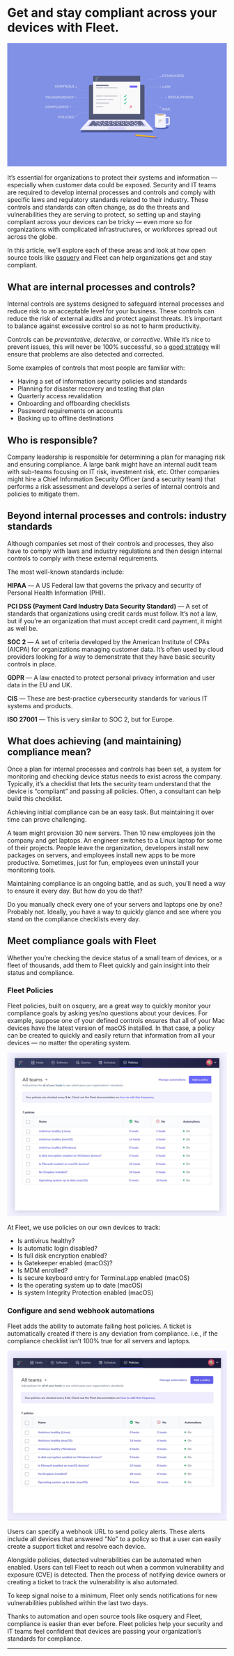 # Get and stay compliant across your devices with Fleet.

![A laptop using Fleet](../website/assets/images/articles/get-and-stay-compliant-across-your-devices-with-fleet-cover-1600x900@2x.jpg)

It’s essential for organizations to protect their systems and information — especially when customer data could be exposed. Security and IT teams are required to develop internal processes and controls and comply with specific laws and regulatory standards related to their industry. These controls and standards can often change, as do the threats and vulnerabilities they are serving to protect, so setting up and staying compliant across your devices can be tricky — even more so for organizations with complicated infrastructures, or workforces spread out across the globe.

In this article, we’ll explore each of these areas and look at how open source tools like [osquery](https://osquery.io/) and Fleet can help organizations get and stay compliant.

## What are internal processes and controls?

Internal controls are systems designed to safeguard internal processes and reduce risk to an acceptable level for your business. These controls can reduce the risk of external audits and protect against threats. It’s important to balance against excessive control so as not to harm productivity.

Controls can be *preventative*, *detective*, or *corrective*. While it’s nice to prevent issues, this will never be 100% successful, so a [good strategy](https://fleetdm.com/handbook/security#how-we-protect-end-user-devices) will ensure that problems are also detected and corrected.

Some examples of controls that most people are familiar with:

- Having a set of information security policies and standards
- Planning for disaster recovery and testing that plan
- Quarterly access revalidation
- Onboarding and offboarding checklists
- Password requirements on accounts
- Backing up to offline destinations

## Who is responsible?

Company leadership is responsible for determining a plan for managing risk and ensuring compliance. A large bank might have an internal audit team with sub-teams focusing on IT risk, investment risk, etc. Other companies might hire a Chief Information Security Officer (and a security team) that performs a risk assessment and develops a series of internal controls and policies to mitigate them.


## Beyond internal processes and controls: industry standards

Although companies set most of their controls and processes, they also have to comply with laws and industry regulations and then design internal controls to comply with these external requirements.

The most well-known standards include:

**HIPAA** — A US Federal law that governs the privacy and security of Personal Health Information (PHI).

**PCI DSS (Payment Card Industry Data Security Standard)** — A set of standards that organizations using credit cards must follow. It’s not a law, but if you’re an organization that must accept credit card payment, it might as well be.

**SOC 2** — A set of criteria developed by the American Institute of CPAs (AICPA) for organizations managing customer data. It’s often used by cloud providers looking for a way to demonstrate that they have basic security controls in place.

**GDPR** — A law enacted to protect personal privacy information and user data in the EU and UK.

**CIS** — These are best-practice cybersecurity standards for various IT systems and products.

**ISO 27001** — This is very similar to SOC 2, but for Europe.

## What does achieving (and maintaining) compliance mean?

Once a plan for internal processes and controls has been set, a system for monitoring and checking device status needs to exist across the company. Typically, it’s a checklist that lets the security team understand that the device is “compliant” and passing all policies. Often, a consultant can help build this checklist.

Achieving initial compliance can be an easy task. But maintaining it over time can prove challenging.

A team might provision 30 new servers. Then 10 new employees join the company and get laptops. An engineer switches to a Linux laptop for some of their projects. People leave the organization, developers install new packages on servers, and employees install new apps to be more productive. Sometimes, just for fun, employees even uninstall your monitoring tools.

Maintaining compliance is an ongoing battle, and as such, you’ll need a way to ensure it every day. But how do you do that?

Do you manually check every one of your servers and laptops one by one? Probably not. Ideally, you have a way to quickly glance and see where you stand on the compliance checklists every day.

## Meet compliance goals with Fleet

Whether you’re checking the device status of a small team of devices, or a fleet of thousands, add them to Fleet quickly and gain insight into their status and compliance.

### Fleet Policies

Fleet policies, built on osquery, are a great way to quickly monitor your compliance goals by asking yes/no questions about your devices. For example, suppose one of your defined controls ensures that all of your Mac devices have the latest version of macOS installed. In that case, a policy can be created to quickly and easily return that information from all your devices — no matter the operating system.

![The policies page of Fleet](../website/assets/images/articles/get-and-stay-compliant-across-your-devices-with-fleet-1-700x523@2x.jpeg)

At Fleet, we use policies on our own devices to track:

- Is antivirus healthy?
- Is automatic login disabled?
- Is full disk encryption enabled?
- Is Gatekeeper enabled (macOS)?
- Is MDM enrolled?
- Is secure keyboard entry for Terminal.app enabled (macOS)
- Is the operating system up to date (macOS)
- Is system Integrity Protection enabled (macOS)

### Configure and send webhook automations

Fleet adds the ability to automate failing host policies. A ticket is automatically created if there is any deviation from compliance. i.e., if the compliance checklist isn’t 100% true for all servers and laptops.

![Manage automations with Fleet](../website/assets/images/articles/get-and-stay-compliant-across-your-devices-with-fleet-2-515x400@2x.gif)

Users can specify a webhook URL to send policy alerts. These alerts include all devices that answered “No” to a policy so that a user can easily create a support ticket and resolve each device.

Alongside policies, detected vulnerabilities can be automated when enabled. Users can tell Fleet to reach out when a common vulnerability and exposure (CVE) is detected. Then the process of notifying device owners or creating a ticket to track the vulnerability is also automated.

To keep signal noise to a minimum, Fleet only sends notifications for new vulnerabilities published within the last two days.

Thanks to automation and open source tools like osquery and Fleet, compliance is easier than ever before. Fleet policies help your security and IT teams feel confident that devices are passing your organization’s standards for compliance.

---



<meta name="category" value="product">
<meta name="authorFullName" value="Drew Baker">
<meta name="authorGitHubUsername" value="DrewBakerfdm">
<meta name="publishedOn" value="2022-03-09">
<meta name="articleTitle" value="Get and stay compliant across your devices with Fleet.">
<meta name="articleImageUrl" value="../website/assets/images/articles/get-and-stay-compliant-across-your-devices-with-fleet-cover-1600x900@2x.jpg">